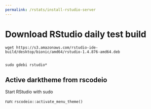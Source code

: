 ```yaml
---
permalink: /rstats/install-rstudio-server
---
```


# Download RStudio daily test build

```
wget https://s3.amazonaws.com/rstudio-ide-build/desktop/bionic/amd64/rstudio-1.4.876-amd64.deb


sudo gdebi rstudio*
```

## Active darktheme from rscodeio


Start RStudio with sudo

run: `rscodeio::activate_menu_theme()`

